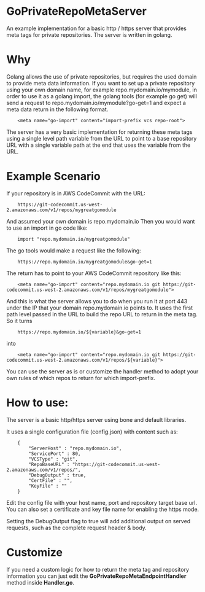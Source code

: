 # GoPrivateRepoMetaServer
An example implementation for a basic http / https server that provides meta tags for private repositories. The server is written in golang.


# Why

Golang allows the use of private repositories, but requires the used domain to provide meta data information. If you want to set up a private repository using your own domain name, for example repo.mydomain.io/mymodule, in order to use it as a golang import, the golang tools (for example go get) will send a request to repo.mydomain.io/mymodule?go-get=1 and expect a meta data return in the following format.

        <meta name="go-import" content="import-prefix vcs repo-root">

The server has a very basic implementation for returning these meta tags using a single level path variable from the URL to point to a base repository URL with a single variable path at the end that uses the variable from the URL.


# Example Scenario

If your repository is in AWS CodeCommit with the URL:

        https://git-codecommit.us-west-2.amazonaws.com/v1/repos/mygreatgomodule

And assumed your own domain is repo.mydomain.io Then you would want to use an import in go code like:

        import "repo.mydomain.io/mygreatgomodule"

The go tools would make a request like the following:

        https://repo.mydomain.io/mygreatgomodule&go-get=1

The return has to point to your AWS CodeCommit repository like this:

        <meta name="go-import" content="repo.mydomain.io git https://git-codecommit.us-west-2.amazonaws.com/v1/repos/mygreatgomodule">

And this is what the server allows you to do when you run it at port 443 under the IP that your domain repo.mydomain.io points to. It uses the first path level passed in the URL to build the repo URL to return in the meta tag. So it turns

        https://repo.mydomain.io/${variable}&go-get=1

into

        <meta name="go-import" content="repo.mydomain.io git https://git-codecommit.us-west-2.amazonaws.com/v1/repos/${variable}">

You can use the server as is or customize the handler method to adopt your own rules of which repos to return for which import-prefix.


# How to use:

The server is a basic http/https server using bone and default libraries.

It uses a single configuration file (config.json) with content such as:

        {
            "ServerHost" : "repo.mydomain.io",
            "ServicePort" : 80,
            "VCSType" : "git",            
            "RepoBaseURL" : "https://git-codecommit.us-west-2.amazonaws.com/v1/repos/",
            "DebugOutput" : true,
            "CertFile" : "",
            "KeyFile" : ""
        }

Edit the config file with your host name, port and repository target base url. You can also set a certificate and key file name for enabling the https mode.

Setting the DebugOutput flag to true will add additional output on served requests, such as the complete request header & body.

# Customize

If you need a custom logic for how to return the meta tag and repository information you can just edit the **GoPrivateRepoMetaEndpointHandler** method inside **Handler.go**.
